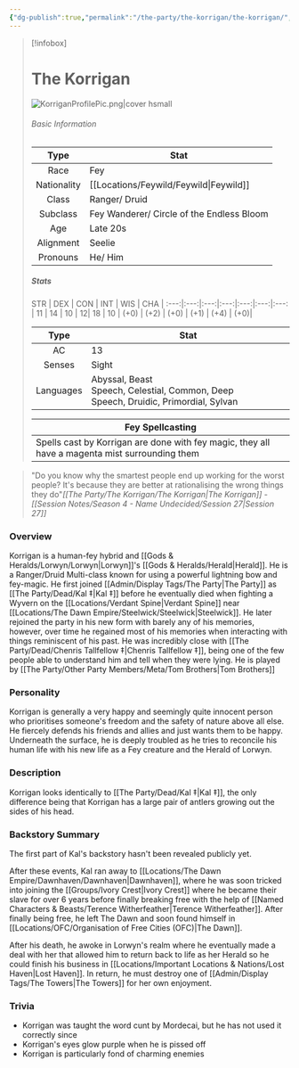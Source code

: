 ```yaml
---
{"dg-publish":true,"permalink":"/the-party/the-korrigan/the-korrigan/","noteIcon":"","created":"2024-12-06T19:07:37.790+00:00","updated":"2024-12-26T01:02:22.356+00:00"}
---
```


 > [!infobox]
> 
> # The Korrigan 
> ![KorriganProfilePic.png|cover hsmall](/img/user/Admin/Attachments/KorriganProfilePic.png)
> ###### Basic Information
> 
>  Type | Stat |
> :----: | --- |
>  Race | Fey |
>  Nationality | [[Locations/Feywild/Feywild\|Feywild]] |
>  Class | Ranger/ Druid |
>  Subclass | Fey Wanderer/ Circle of the Endless Bloom |
>  Age | Late 20s |
>  Alignment | Seelie |
>  Pronouns | He/ Him |
>  ##### Stats
>  STR | DEX | CON | INT | WIS | CHA | 
>  :---:|:---:|:---:|:---:|:---:|:---:|:---: | 
>  11 | 14 | 10 | 12|  18 | 10 |
>  (+0) | (+2) | (+0) | (+1) | (+4) | (+0)|
>  
>Type | Stat |
>:---: | --- |
>AC | 13 |
>Senses | Sight |
>Languages | Abyssal, Beast Speech, Celestial, Common, Deep Speech, Druidic, Primordial, Sylvan|
>
>Fey Spellcasting |
>---|
>Spells cast by Korrigan are done with fey magic, they all have a magenta mist surrounding them |
 
 > "Do you know why the smartest people end up working for the worst people? It's because they are better at rationalising the wrong things they do"<cite>[[The Party/The Korrigan/The Korrigan\|The Korrigan]] - [[Session Notes/Season 4 - Name Undecided/Session 27\|Session 27]]</cite>

### Overview
Korrigan is a human-fey hybrid and [[Gods & Heralds/Lorwyn/Lorwyn\|Lorwyn]]'s [[Gods & Heralds/Herald\|Herald]]. He is a Ranger/Druid Multi-class known for using a powerful lightning bow and fey-magic. He first joined [[Admin/Display Tags/The Party\|The Party]] as [[The Party/Dead/Kal ‡\|Kal ‡]] before he eventually died when fighting a Wyvern on the [[Locations/Verdant Spine\|Verdant Spine]] near [[Locations/The Dawn Empire/Steelwick/Steelwick\|Steelwick]]. He later rejoined the party in his new form with barely any of his memories, however, over time he regained most of his memories when interacting with things reminiscent of his past. He was incredibly close with [[The Party/Dead/Chenris Tallfellow ‡\|Chenris Tallfellow ‡]], being one of the few people able to understand him and tell when they were lying. He is played by [[The Party/Other Party Members/Meta/Tom Brothers\|Tom Brothers]]

### Personality
Korrigan is generally a very happy and seemingly quite innocent person who prioritises someone's freedom and the safety of nature above all else. He fiercely defends his friends and allies and just wants them to be happy. Underneath the surface, he is deeply troubled as he tries to reconcile his human life with his new life as a Fey creature and the Herald of Lorwyn.  

### Description
Korrigan looks identically to [[The Party/Dead/Kal ‡\|Kal ‡]], the only difference being that Korrigan has a large pair of antlers growing out the sides of his head.

### Backstory Summary
The first part of Kal's backstory hasn't been revealed publicly yet. 

After these events, Kal ran away to [[Locations/The Dawn Empire/Dawnhaven/Dawnhaven\|Dawnhaven]], where he was soon tricked into joining the [[Groups/Ivory Crest\|Ivory Crest]] where he became their slave for over 6 years before finally breaking free with the help of [[Named Characters & Beasts/Terence Witherfeather\|Terence Witherfeather]]. After finally being free, he left The Dawn and soon found himself in [[Locations/OFC/Organisation of Free Cities (OFC)\|The Dawn]].

After his death, he awoke in Lorwyn's realm where he eventually made a deal with her that allowed him to return back to life as her Herald so he could finish his business in [[Locations/Important Locations & Nations/Lost Haven\|Lost Haven]]. In return, he must destroy one of [[Admin/Display Tags/The Towers\|The Towers]] for her own enjoyment.

### Trivia
- Korrigan was taught the word cunt by Mordecai, but he has not used it correctly since
- Korrigan's eyes glow purple when he is pissed off
- Korrigan is particularly fond of charming enemies  